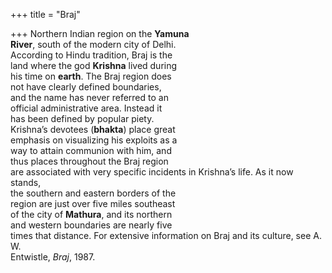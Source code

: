 +++
title = "Braj"

+++
Northern Indian region on the **Yamuna**  
**River**, south of the modern city of Delhi.  
According to Hindu tradition, Braj is the  
land where the god **Krishna** lived during  
his time on **earth**. The Braj region does  
not have clearly defined boundaries,  
and the name has never referred to an  
official administrative area. Instead it  
has been defined by popular piety.  
Krishna’s devotees (**bhakta**) place great  
emphasis on visualizing his exploits as a  
way to attain communion with him, and  
thus places throughout the Braj region  
are associated with very specific incidents in Krishna’s life. As it now stands,  
the southern and eastern borders of the  
region are just over five miles southeast  
of the city of **Mathura**, and its northern  
and western boundaries are nearly five  
times that distance. For extensive information on Braj and its culture, see A. W.  
Entwistle, *Braj*, 1987.